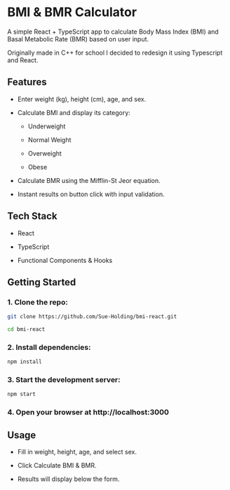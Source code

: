 # BMI & BMR Calculator

A simple React + TypeScript app to calculate Body Mass Index (BMI) and Basal Metabolic Rate (BMR) based on user input.

Originally made in C++ for school I decided to redesign it using Typescript and React.

## Features

- Enter weight (kg), height (cm), age, and sex.

- Calculate BMI and display its category:
    - Underweight

    - Normal Weight

    - Overweight

    - Obese

- Calculate BMR using the Mifflin-St Jeor equation.

- Instant results on button click with input validation.

## Tech Stack

- React

- TypeScript

- Functional Components & Hooks

## Getting Started

### 1. Clone the repo:

```sh
git clone https://github.com/Sue-Holding/bmi-react.git

cd bmi-react
```

### 2. Install dependencies:

```sh
npm install
```

### 3. Start the development server:

```sh
npm start
```

### 4. Open your browser at http://localhost:3000

## Usage

- Fill in weight, height, age, and select sex.

- Click Calculate BMI & BMR.

- Results will display below the form.